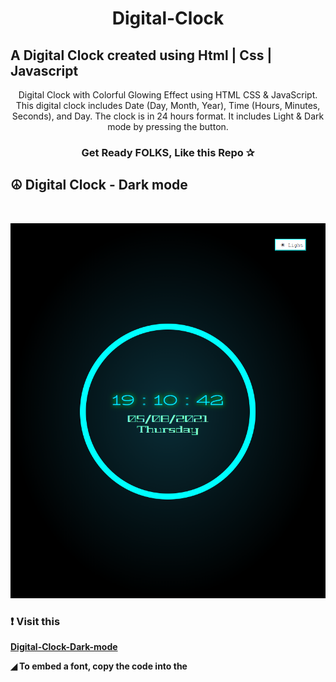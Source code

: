 <h1 align="center">
Digital-Clock
</h1>

## A Digital Clock created using Html | Css | Javascript

<p align=center> Digital Clock with Colorful Glowing Effect using HTML CSS & JavaScript.
  This digital clock includes Date (Day, Month, Year), Time (Hours, Minutes, Seconds), and Day. The clock is in 24 hours format.
  It includes Light & Dark mode by pressing the button.
</p>
<h3 align="center"> Get Ready <B>FOLKS<B>, Like this Repo ✰ </h3>

## ☮ Digital Clock - Dark mode
<br>
<p align="center">
<img src="https://raw.githubusercontent.com/Vijay24-hub/Digital-Clock/master/img1.png" alt="picture" height="600" >
</p>
  
### ❗ Visit this
[Digital-Clock-Dark-mode](https://codepen.io/Vijay_cod/pen/oNWavad)


◢ To embed a font, copy the code into the <style> of your html
  ```console
  @import url('https://fonts.googleapis.com/css2?family=Allerta+Stencil&family
  =BioRhyme+Expanded:wght@300&family=Geostar+Fill&family=Orbitron:
  wght@500&family=Stint+Ultra+Expanded&display=swap');
```
◢ CSS rules to specify families
```console 
font-family: 'BioRhyme Expanded', serif;
```
```console
font-family: 'Geostar Fill', cursive;
```
◢ Color Reference   
| Color           | RGB          | Hex   |   
|-----------------|--------------|-------|
| Dark Charcoal        | rgb(51, 51, 51)| #333333|
| Very dark Cyan     | rgb(10, 46, 56)| #0a2e38  |
| Black      | rgb(0, 0, 0) |  #000000  |
| Aqua    | rgb((0, 255, 255)  | #00FFFF  |
| White      |  rgb(255, 255, 255)  | #ffffff  |
| Very pale cyan  | rgb(218, 247, 255)| #daf7ff   |
| Very dark grayish blue| rgb(47, 54, 64)| #2f3640 |
| Aquamarine | rgb(127,255,212)| #7FFFD4      |
| Blue     | rgb(0, 0, 240) | #0000f0   |
| Green     | rgb(0, 240, 0) |#00f000    |
  
## ☮ Digital Clock - Light mode
<br>
<p align="center">
<img src="https://raw.githubusercontent.com/Vijay24-hub/Digital-Clock/master/img2.png" alt="picture" height="600" >
</p>
 
### ❗ Visit this
[Digital-Clock-Light-mode](https://codepen.io/Vijay_cod/pen/qBmJWvo)
  
◢ To embed a font, copy the code into the <style> of your html
```console
@import url('https://fonts.googleapis.com/css2?family=Orbitron:wght@500&display=swap');
```
  
◢ CSS rules to specify families
```console
font-family: 'Orbitron', sans-serif;
```

◢ Color Reference 
| Color           | RGB            |   Hex    |
|-----------------|----------------|----------|
| Light grayish blue | 	rgb(223,228,234)  | #dfe4ea |
| Very light gray (mostly white) | rgb(243,243,243) | #f3f3f3 |
| Very light gray | rgb(221,221,221)  | #dddddd  |
| Very light shade of gray | rgb(250, 250, 250) | #fafafa |
| Very dark grayish blue | rgb(47, 54, 64) | #2f3640 |
| Gray  | rgb(128, 128, 128) | 	#808080 |
| White | rgb(255, 255, 255) |  #ffffff  |
| Very dark grayish blue | rgb(39,46,56) | #272e38  |
|  Slightly desaturated blue | rgb(96,163,188) | #60a3bc |
  
### Built with 
* [VS code](https://code.visualstudio.com/)

### Author
* **Vijay** - *Coder & Learner*-[Vijay24-hub](https://github.com/Vijay24-hub)
<br>

### 【 I am pretty excited about the change taking shape, and sharing information through this repos is my way of contributing back on what I learnt.Thanks! ☻ 】

